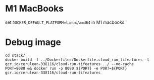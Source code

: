 # M1 MacBooks
set `DOCKER_DEFAULT_PLATFORM=linux/amd64` in M1 macbooks

# Debug image

```
cd stack/
docker build -f ../Dockerfiles/Dockerfile.cloud_run_tifeatures -t gcr.io/cerulean-338116/cloud-run-tifeatures ../ --no-cache
PORT=8080 && docker run -p 8080:${PORT} -e PORT=${PORT} gcr.io/cerulean-338116/cloud-run-tifeatures
```